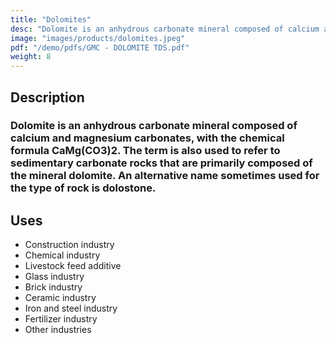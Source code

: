 ```yaml
---
title: "Dolomites"
desc: "Dolomite is an anhydrous carbonate mineral composed of calcium and magnesium carbonates, with the chemical formula CaMg(CO3)2. The term is also used to refer to sedimentary carbonate rocks that are primarily composed of the mineral dolomite. An alternative name sometimes used for the type of rock is dolostone."
image: "images/products/dolomites.jpeg"
pdf: "/demo/pdfs/GMC - DOLOMITE TDS.pdf"
weight: 8
---
```


## Description

### Dolomite is an anhydrous carbonate mineral composed of calcium and magnesium carbonates, with the chemical formula CaMg(CO3)2. The term is also used to refer to sedimentary carbonate rocks that are primarily composed of the mineral dolomite. An alternative name sometimes used for the type of rock is dolostone.

## Uses
- Construction industry
- Chemical industry
- Livestock feed additive
- Glass industry
- Brick industry
- Ceramic industry
- Iron and steel industry
- Fertilizer industry
- Other industries
